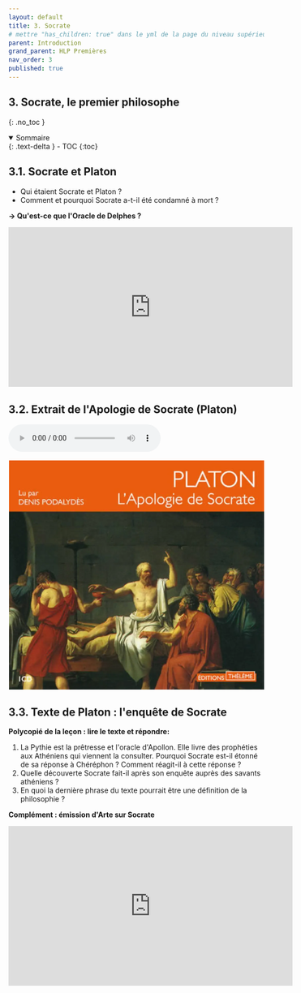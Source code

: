 ```yaml
---
layout: default
title: 3. Socrate
# mettre "has_children: true" dans le yml de la page du niveau supérieur
parent: Introduction
grand_parent: HLP Premières
nav_order: 3
published: true
---
```


## 3. Socrate, le premier philosophe
{: .no_toc }

<details open markdown="block">
  <summary>
    Sommaire
  </summary>
  {: .text-delta }
- TOC
{:toc}
</details>

## 3.1. Socrate et Platon
- Qui étaient Socrate et Platon ?
- Comment et pourquoi Socrate a-t-il été condamné à mort ?  

**→ Qu'est-ce que l'Oracle de Delphes ?** 
<iframe width="560" height="315" src="https://www.youtube.com/embed/Wvdy0UQNO9E" title="YouTube video player" frameborder="0" allow="accelerometer; autoplay; clipboard-write; encrypted-media; gyroscope; picture-in-picture; web-share" allowfullscreen></iframe>

## 3.2. Extrait de l'Apologie de Socrate (Platon)

<audio src="../../assets/audio/Socrate.mp3" controls preload></audio>

![apologie_socrate](../../assets/img/Apologie_Socrate.png)

## 3.3. Texte de Platon : l'enquête de Socrate
**Polycopié de la leçon : lire le texte et répondre:**  
1. La Pythie est la prêtresse et l'oracle d'Apollon. Elle livre des prophéties aux Athéniens qui viennent la consulter. Pourquoi Socrate est-il étonné de sa réponse à Chéréphon ? Comment réagit-il à cette réponse ?
2. Quelle découverte Socrate fait-il après son enquête auprès des savants athéniens ?
3. En quoi la dernière phrase du texte pourrait être une définition de la philosophie ?

**Complément : émission d'Arte sur Socrate**
<iframe width="560" height="315" src="https://www.youtube.com/embed/A1ObiQfww5k" title="YouTube video player" frameborder="0" allow="accelerometer; autoplay; clipboard-write; encrypted-media; gyroscope; picture-in-picture; web-share" allowfullscreen></iframe>